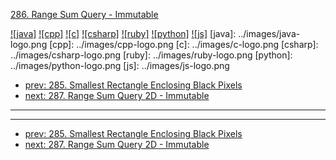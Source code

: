 [286. Range Sum Query - Immutable](https://leetcode.com/problems/range-sum-query-immutable/)

[![java]](../java/286-range-sum-query-immutable.md)
[![cpp]](../cpp/286-range-sum-query-immutable.md)
[![c]](../c/286-range-sum-query-immutable.md)
[![csharp]](../csharp/286-range-sum-query-immutable.md)
[![ruby]](../ruby/286-range-sum-query-immutable.md)
[![python]](../python/286-range-sum-query-immutable.md)
[![js]](../js/286-range-sum-query-immutable.md)
[java]: ../images/java-logo.png
[cpp]: ../images/cpp-logo.png
[c]: ../images/c-logo.png
[csharp]: ../images/csharp-logo.png
[ruby]: ../images/ruby-logo.png
[python]: ../images/python-logo.png
[js]: ../images/js-logo.png

- [prev: 285. Smallest Rectangle Enclosing Black Pixels](285-smallest-rectangle-enclosing-black-pixels.md)
- [next: 287. Range Sum Query 2D - Immutable](287-range-sum-query-2d-immutable.md)

---


---

- [prev: 285. Smallest Rectangle Enclosing Black Pixels](285-smallest-rectangle-enclosing-black-pixels.md)
- [next: 287. Range Sum Query 2D - Immutable](287-range-sum-query-2d-immutable.md)
